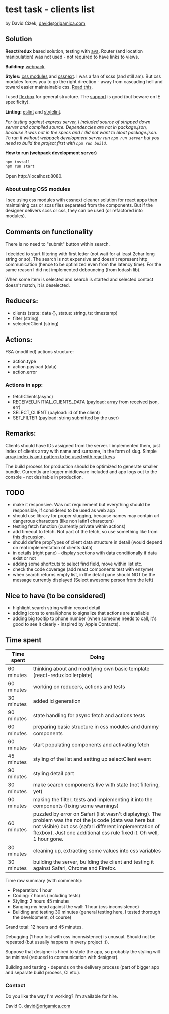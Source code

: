 # test task - clients list

by David Cizek, david@origamica.com


## Solution

**React/redux** based solution, testing with [ava](https://github.com/avajs/ava). Router (and location manipulation) was not used - not required to have links to views.

**Building:** [webpack](https://webpack.github.io/).

**Styles:** [css modules](https://github.com/css-modules/css-modules) and [cssnext](http://cssnext.io/). I was a fan of scss (and still am). But css modules forces you to go the right direction - away from cascading hell and toward easier maintainable css. [Read this](http://glenmaddern.com/articles/css-modules).

I used [flexbox](https://developer.mozilla.org/en-US/docs/Web/CSS/CSS_Flexible_Box_Layout/Using_CSS_flexible_boxes) for general structure. The [support](http://caniuse.com/#search=flex) is good (but beware on IE specificity).

**Linting:** [eslint](http://eslint.org/) and [stylelint](http://stylelint.io/).

_For testing against express server, I included source of stripped down server and compiled source. Dependencies are not in package.json, because it was not in the specs and I did not want to bloat package.json. To run it without webpack development server run `npm run server` but you need to build the project first with `npm run build`._

**How to run (webpack development server)**
```
npm install
npm run start
```

Open http://localhost:8080.


### About using CSS modules

I see using css modules with cssnext cleaner solution for react apps than maintaining css or scss files separated from the components. But if the designer delivers scss or css, they can be used (or refactored into modules).


## Comments on functionality

There is no need to "submit" button within search.

I decided to start filtering with first letter (not wait for at least 2char long string or so). The search is not expensive and doesn't represent http communication (hence to be optimized even from the latency time). For the same reason I did not implemented debouncing (from lodash lib).

When some item is selected and search is started and selected contact doesn't match, it is deselected.


## Reducers:

* clients (state: data {}, status: string, ts: timestamp)
* filter (string)
* selectedClient (string)


## Actions:

FSA (modified) actions structure:

* action.type
* action.payload (data)
* action.error

### Actions in app:

* fetchClients(async)
* RECEIVED_INITIAL_CLIENTS_DATA (payload: array from received json, err)
* SELECT_CLIENT (payload: id of the client)
* SET_FILTER (payload: string submitted by the user)


## Remarks:

Clients should have IDs assigned from the server. I implemented them, just index of clients array with name and surname, in the form of slug. Simple [array index is anti-pattern to be used with react keys](https://medium.com/@robinpokorny/index-as-a-key-is-an-anti-pattern-e0349aece318#.4fjozye1n)

The build process for production should be optimized to generate smaller bundle. Currently are logger middleware included and app logs out to the console - not desirable in production.


## TODO

* make it responsive. Was not requirement but everything should be responsible, if considered to be used as web app
* should use library for proper slugging, because names may contain url dangerous characters (like non latin1 characters)
* testing fetch function (currently private within actions)
* add timeout to fetch. Not part of the fetch, so use something like from [this discussion](https://github.com/github/fetch/issues/175).
* should define propTypes of client data structure in detail (would depend on real implementation of clients data)
* in details (right pane) - display sections with data conditionally if data exist or not
* adding some shortcuts to select find field, move within list etc.
* check the code coverage (add react components test with enzyme)
* when search returns empty list, in the detail pane should NOT be the message currently displayed (Select awesome person from the left)


## Nice to have (to be considered)

* highlight search string within record detail
* adding icons to email/phone to signalize that actions are available
* adding big tooltip to phone number (when someone needs to call, it's good to see it clearly - inspired by Apple Contacts).


## Time spent

Time spent | Doing
-----------|-----------
60 minutes | thinking about and modifying own basic template (react-redux boilerplate)
60 minutes | working on reducers, actions and tests
30 minutes | added id generation
90 minutes | state handling for async fetch and actions tests
60 minutes | preparing basic structure in css modules and dummy components
60 minutes | start populating components and activating fetch
45 minutes | styling of the list and setting up selectClient event
90 minutes | styling detail part
30 minutes | make search components live with state (not filtering, yet)
90 minutes | making the filter, tests and implementing it into the components (fixing some warnings)
60 minutes | puzzled by error on Safari (list wasn't displaying). The problem was the not the js code (data was here but not visible) but css (safari different implementation of flexbox). Just one additional css rule fixed it. Oh well, 1 hour gone.
30 minutes | cleaning up, extracting some values into css variables
30 minutes | building the server, building the client and testing it against Safari, Chrome and Firefox.

Time raw summary (with comments):

* Preparation: 1 hour
* Coding: 7 hours (including tests)
* Styling: 2 hours 45 minutes
* Banging my head against the wall: 1 hour (css inconsistence)
* Building and testing 30 minutes (general testing here, I tested thorough the development, of course)

Grand total: 12 hours and 45 minutes.

Debugging (1 hour lost with css inconsistence) is unusual. Should not be repeated (but usually happens in every project :)).

Suppose that designer is hired to style the app, so probably the styling will be minimal (reduced to communication with designer).

Building and testing - depends on the delivery process (part of bigger app and separate build process, CI etc.).


### Contact ###

Do you like the way I'm working? I'm available for hire.

David C.
david@origamica.com

